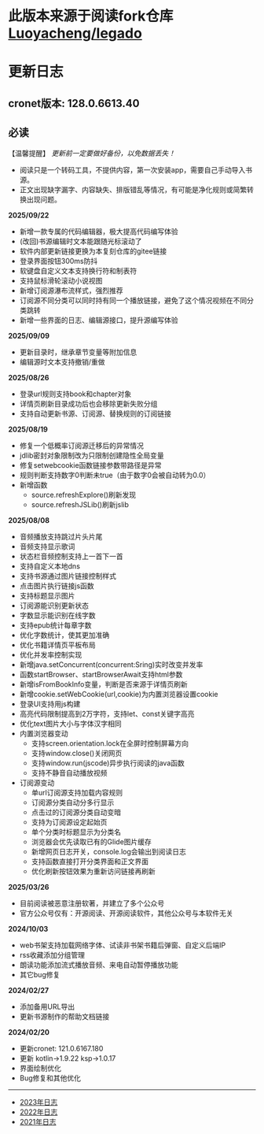 # 此版本来源于阅读fork仓库 [Luoyacheng/legado](https://github.com/Luoyacheng/legado)

# 更新日志

## cronet版本: 128.0.6613.40

## **必读**
【温馨提醒】 *更新前一定要做好备份，以免数据丢失！*

* 阅读只是一个转码工具，不提供内容，第一次安装app，需要自己手动导入书源。
* 正文出现缺字漏字、内容缺失、排版错乱等情况，有可能是净化规则或简繁转换出现问题。

**2025/09/22**
* 新增一款专属的代码编辑器，极大提高代码编写体验
* (改回)书源编辑时文本能跟随光标滚动了
* 软件内部更新链接更换为本复刻仓库的gitee链接
* 登录界面按钮300ms防抖
* 软键盘自定义文本支持换行符和制表符
* 支持鼠标滑轮滚动小说视图
* 新增订阅源瀑布流样式，强烈推荐
* 订阅源不同分类可以同时持有同一个播放链接，避免了这个情况视频在不同分类跳转
* 新增一些界面的日志、编辑源接口，提升源编写体验

**2025/09/09**
* 更新目录时，继承章节变量等附加信息
* 编辑源时文本支持撤销/重做

**2025/08/26**
* 登录url规则支持book和chapter对象
* 详情页刷新目录成功后也会移除更新失败分组
* 支持自动更新书源、订阅源、替换规则的订阅链接

**2025/08/19**
* 修复一个低概率订阅源迁移后的异常情况
* jdlib密封对象限制改为只限制创建隐性全局变量
* 修复setwebcookie函数链接参数带路径是异常
* 规则判断支持数字0判断未true（由于数字0会被自动转为0.0）
* 新增函数
  - source.refreshExplore()刷新发现
  - source.refreshJSLib()刷新jslib

**2025/08/08**
* 音频播放支持跳过片头片尾
* 音频支持显示歌词
* 状态栏音频控制支持上一首下一首
* 支持自定义本地dns
* 支持书源通过图片链接控制样式
* 点击图片执行链接js函数
* 支持标题显示图片
* 订阅源能识别更新状态
* 字数显示能识别在线字数
* 支持epub统计每章字数
* 优化字数统计，使其更加准确
* 优化书籍详情页平板布局
* 优化并发率控制实现
* 新增java.setConcurrent(concurrent:Sring)实时改变并发率
* 函数startBrowser、startBrowserAwait支持html参数
* 新增isFromBookInfo变量，判断是否来源于详情页刷新
* 新增cookie.setWebCookie(url,cookie)为内置浏览器设置cookie
* 登录UI支持用js构建
* 高亮代码限制提高到2万字符，支持let、const关键字高亮
* 优化text图片大小与字体汉字相同
* 内置浏览器变动
  - 支持screen.orientation.lock在全屏时控制屏幕方向
  - 支持window.close()关闭网页
  - 支持window.run(jscode)异步执行阅读的java函数
  - 支持不静音自动播放视频
* 订阅源变动
  - 单url订阅源支持加载内容规则
  - 订阅源分类自动分多行显示
  - 点击过的订阅源分类自动变暗
  - 支持为订阅源设定起始页
  - 单个分类时标题显示为分类名
  - 浏览器会优先读取已有的Glide图片缓存
  - 新增网页日志开关，console.log会输出到阅读日志
  - 支持函数直接打开分类界面和正文界面
  - 优化刷新按钮效果为重新访问链接再刷新

**2025/03/26**
* 目前阅读被恶意注册软著，并建立了多个公众号
* 官方公众号仅有：开源阅读、开源阅读软件，其他公众号与本软件无关

**2024/10/03**
* web书架支持加载网络字体、试读非书架书籍后弹窗、自定义后端IP
* rss收藏添加分组管理
* 朗读功能添加流式播放音频、来电自动暂停播放功能
* 其它bug修复

**2024/02/27**
* 添加备用URL导出
* 更新书源制作的帮助文档链接

**2024/02/20**
* 更新cronet: 121.0.6167.180
* 更新 kotlin->1.9.22 ksp->1.0.17
* 界面绘制优化
* Bug修复和其他优化

----

* [2023年日志](https://github.com/gedoor/legado/blob/record2023/app/src/main/assets/updateLog.md)
* [2022年日志](https://github.com/gedoor/legado/blob/record2022/app/src/main/assets/updateLog.md)
* [2021年日志](https://github.com/gedoor/legado/blob/record2021/app/src/main/assets/updateLog.md)
